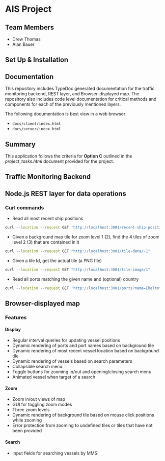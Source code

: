 # AIS Project

## Team Members
- Drew Thomas
- Alan Bauer

## Set Up & Installation

## Documentation

This repository includes TypeDoc generated documentation for the traffic monitoring backend, REST layer, 
and Browser-displayed map. The repository also includes code level documentation for critical methods and components
for each of the previously mentioned layers.

The following documentation is best view in a web browser:
- `docs/client/index.html`
- `docs/server/index.html`

## Summary
This application follows the criteria for **Option C** outlined in the *project_tasks.html* document provided for the
project.

## Traffic Monitoring Backend

## Node.js REST layer for data operations

### Curl commands

- Read all most recent ship positions
```bash
curl --location --request GET 'http://localhost:3001/recent-ship-positions'
```

- Given a background map tile for zoom level 1 (2), find the 4 tiles of zoom level 2 (3) that are contained in it
```bash
curl --location --request GET "http://localhost:3001/tile-data/-1"
```

- Given a tile Id, get the actual tile (a PNG file)
```bash
curl --location --request GET "http://localhost:3001/tile-image/1"
```

- Read all ports matching the given name and (optional) country
```bash
curl --location --request GET 'http://localhost:3001/ports?name=Ebeltoft&country=Denmark'
```

## Browser-displayed map

### Features

#### Display
- Regular interval queries for updating vessel positions
- Dynamic rendering of ports and port names based on background tile
- Dynamic rendering of most recent vessel location based on background tile
- Dynamic rendering of vessels based on search parameters
- Collapsible search menu
- Toggle buttons for zooming in/out and opening/closing search menu
- Animated vessel when target of a search

#### Zoom
- Zoom in/out views of map
- GUI for toggling zoom modes
- Three zoom levels
- Dynamic rendering of background tile based on mouse click positions while zooming
- Error protection from zooming to undefined tiles or tiles that have not been provided

#### Search
- Input fields for searching vessels by MMSI
